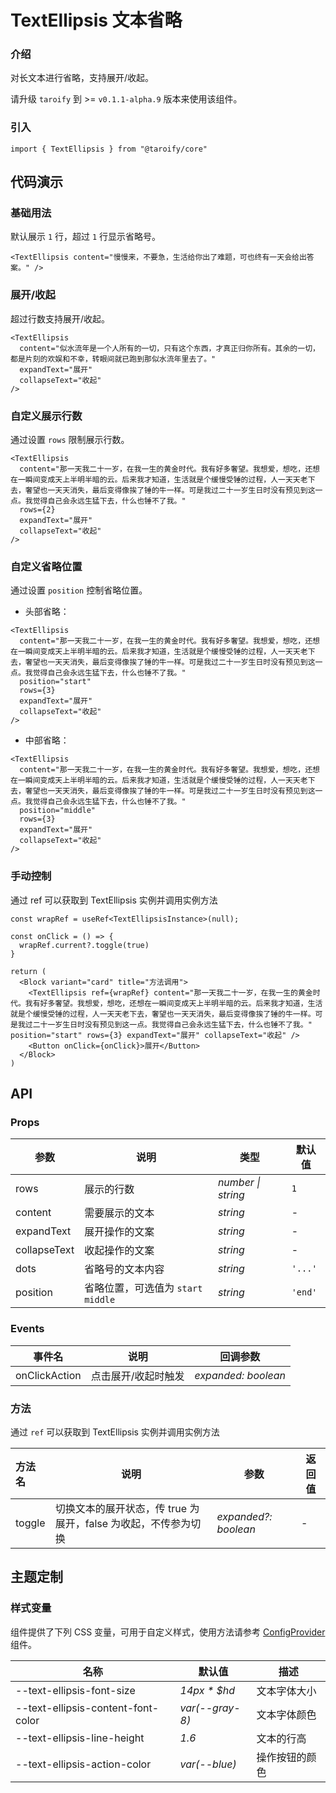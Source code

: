# TextEllipsis 文本省略

### 介绍

对长文本进行省略，支持展开/收起。

请升级 `taroify` 到 >= `v0.1.1-alpha.9` 版本来使用该组件。

### 引入

```tsx
import { TextEllipsis } from "@taroify/core"
```

## 代码演示

### 基础用法

默认展示 `1` 行，超过 `1` 行显示省略号。

```tsx
<TextEllipsis content="慢慢来，不要急，生活给你出了难题，可也终有一天会给出答案。" />
```

### 展开/收起

超过行数支持展开/收起。

```tsx
<TextEllipsis
  content="似水流年是一个人所有的一切，只有这个东西，才真正归你所有。其余的一切，都是片刻的欢娱和不幸，转眼间就已跑到那似水流年里去了。"
  expandText="展开"
  collapseText="收起"
/>
```

### 自定义展示行数

通过设置 `rows` 限制展示行数。

```tsx
<TextEllipsis
  content="那一天我二十一岁，在我一生的黄金时代。我有好多奢望。我想爱，想吃，还想在一瞬间变成天上半明半暗的云。后来我才知道，生活就是个缓慢受锤的过程，人一天天老下去，奢望也一天天消失，最后变得像挨了锤的牛一样。可是我过二十一岁生日时没有预见到这一点。我觉得自己会永远生猛下去，什么也锤不了我。"
  rows={2}
  expandText="展开"
  collapseText="收起"
/>
```

### 自定义省略位置

通过设置 `position` 控制省略位置。

- 头部省略：

```tsx
<TextEllipsis
  content="那一天我二十一岁，在我一生的黄金时代。我有好多奢望。我想爱，想吃，还想在一瞬间变成天上半明半暗的云。后来我才知道，生活就是个缓慢受锤的过程，人一天天老下去，奢望也一天天消失，最后变得像挨了锤的牛一样。可是我过二十一岁生日时没有预见到这一点。我觉得自己会永远生猛下去，什么也锤不了我。"
  position="start"
  rows={3}
  expandText="展开"
  collapseText="收起"
/>
```

- 中部省略：

```tsx
<TextEllipsis
  content="那一天我二十一岁，在我一生的黄金时代。我有好多奢望。我想爱，想吃，还想在一瞬间变成天上半明半暗的云。后来我才知道，生活就是个缓慢受锤的过程，人一天天老下去，奢望也一天天消失，最后变得像挨了锤的牛一样。可是我过二十一岁生日时没有预见到这一点。我觉得自己会永远生猛下去，什么也锤不了我。"
  position="middle"
  rows={3}
  expandText="展开"
  collapseText="收起"
/>
```

### 手动控制

通过 ref 可以获取到 TextEllipsis 实例并调用实例方法

```tsx
const wrapRef = useRef<TextEllipsisInstance>(null);

const onClick = () => {
  wrapRef.current?.toggle(true)
}

return (
  <Block variant="card" title="方法调用">
    <TextEllipsis ref={wrapRef} content="那一天我二十一岁，在我一生的黄金时代。我有好多奢望。我想爱，想吃，还想在一瞬间变成天上半明半暗的云。后来我才知道，生活就是个缓慢受锤的过程，人一天天老下去，奢望也一天天消失，最后变得像挨了锤的牛一样。可是我过二十一岁生日时没有预见到这一点。我觉得自己会永远生猛下去，什么也锤不了我。" position="start" rows={3} expandText="展开" collapseText="收起" />
    <Button onClick={onClick}>展开</Button>
  </Block>
)
```

## API

### Props

| 参数         | 说明                                | 类型               | 默认值  |
| ------------ | ----------------------------------- | ------------------ | ------- |
| rows         | 展示的行数                          | _number \| string_ | `1`     |
| content      | 需要展示的文本                      | _string_           | -       |
| expandText   | 展开操作的文案                      | _string_           | -       |
| collapseText | 收起操作的文案                      | _string_           | -       |
| dots         | 省略号的文本内容                    | _string_           | `'...'` |
| position     | 省略位置，可选值为 `start` `middle` | _string_           | `'end'` |

### Events

| 事件名        | 说明                | 回调参数            |
| ------------- | ------------------- | ------------------- |
| onClickAction | 点击展开/收起时触发 | _expanded: boolean_ |

### 方法

通过 `ref` 可以获取到 TextEllipsis 实例并调用实例方法

| 方法名 | 说明     | 参数 | 返回值 |
| :----- | -------- | ---- | ------ |
| toggle  | 切换文本的展开状态，传 true 为展开，false 为收起，不传参为切换 | _expanded?: boolean_   | -      |

## 主题定制

### 样式变量

组件提供了下列 CSS 变量，可用于自定义样式，使用方法请参考 [ConfigProvider](/components/config-provider/) 组件。

| 名称                               | 默认值          | 描述           |
| ---------------------------------- | --------------- | -------------- |
| --text-ellipsis-font-size          | _14px \* $hd_   | 文本字体大小   |
| --text-ellipsis-content-font-color | _var(--gray-8)_ | 文本字体颜色   |
| --text-ellipsis-line-height        | _1.6_           | 文本的行高     |
| --text-ellipsis-action-color       | _var(--blue)_   | 操作按钮的颜色 |
